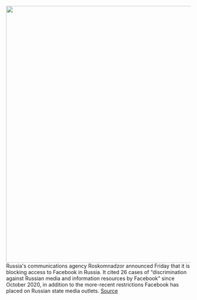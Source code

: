 <img src='https://cdn.vox-cdn.com/thumbor/FOHuLIAhcGha2zmzE3uP4bety30=/0x0:2040x1360/1200x800/filters:focal(857x517:1183x843)/cdn.vox-cdn.com/uploads/chorus_image/image/70579897/acastro_171002_1777_0002_v9.6.jpg' width='700px' /><br/>
Russia's communications agency Roskomnadzor announced Friday that it is blocking access to Facebook in Russia. It cited 26 cases of “discrimination against Russian media and information resources by Facebook” since October 2020, in addition to the more-recent restrictions Facebook has placed on Russian state media outlets.
<a href='https://www.theverge.com/2022/3/4/22960739/russia-internet-block-facebook-meta-roskomnadzor-ukraine'> Source <a/>